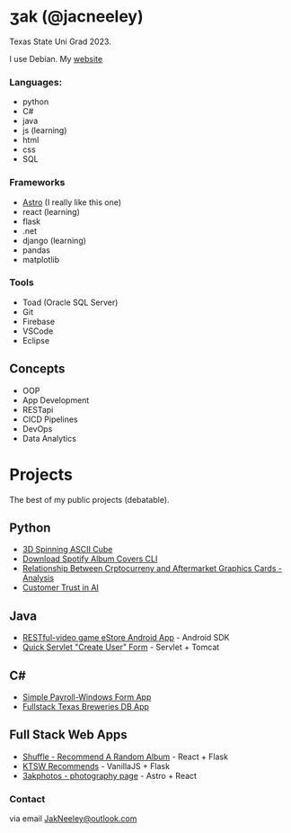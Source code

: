 # ʒak (@jacneeley)
Texas State Uni Grad 2023.

I use Debian. My [website](jakscoolsite.onrender.com)

### Languages:
- python
- C#
- java 
- js (learning)
- html
- css
- SQL

### Frameworks
- [Astro](https://astro.build/) (I really like this one)
- react (learning)
- flask
- .net
- django (learning)
- pandas
- matplotlib

### Tools
- Toad (Oracle SQL Server)
- Git
- Firebase
- VSCode
- Eclipse

## Concepts
- OOP
- App Development
- RESTapi
- CICD Pipelines
- DevOps
- Data Analytics

# Projects
The best of my public projects (debatable).

## Python
- [3D Spinning ASCII Cube](https://github.com/jacneeley/cube_go_spin)
- [Download Spotify Album Covers CLI](https://github.com/jacneeley/get-spotify-python-CLI)
- [Relationship Between Crptocurreny and Aftermarket Graphics Cards - Analysis](https://github.com/jacneeley/crypto-gpuAnalysis)
- [Customer Trust in AI](https://github.com/jacneeley/Customer_Trust_AI)

## Java
- [RESTful-video game eStore Android App](https://github.com/jacneeley/REST-videogamelistapp#code) - Android SDK
- [Quick Servlet "Create User" Form](https://github.com/jacneeley/handleForms#code) - Servlet + Tomcat

## C#
- [Simple Payroll-Windows Form App](https://github.com/jacneeley/simple-payroll-wfa)
- [Fullstack Texas Breweries DB App](https://github.com/jacneeley/TexasBreweriesAPI_Prototype)

## Full Stack Web Apps
- [Shuffle - Recommend A Random Album](https://shuffle-usls.onrender.com/) - React + Flask
- [KTSW Recommends](https://ktsw-recommends-8qqa.onrender.com/) - VanillaJS + Flask
- [3akphotos - photography page](https://3akphotos.xyz) - Astro + React

### Contact 
via email JakNeeley@outlook.com
